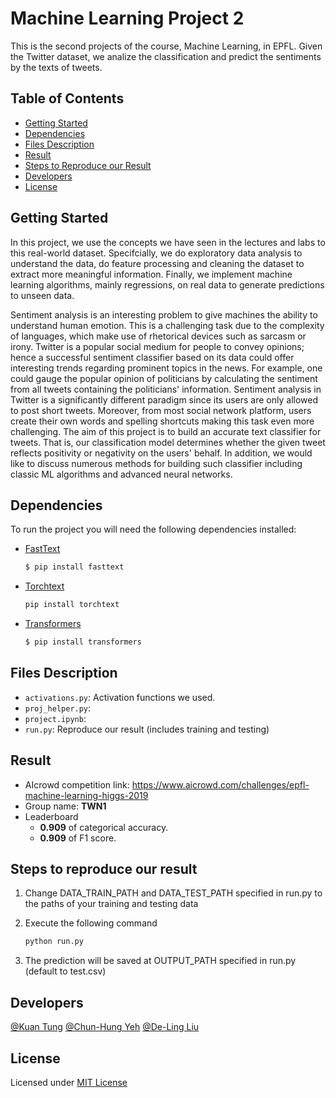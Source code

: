 # Machine Learning Project 2
This is the second projects of the course, Machine Learning, in EPFL. Given the Twitter dataset, we analize the classification and predict the sentiments by the texts of tweets.

## Table of Contents

- [Getting Started](#getting-started)
- [Dependencies](#dependencies)
- [Files Description](#files-description)
- [Result](#result)
- [Steps to Reproduce our Result](#steps-to-reproduce-our-result)
- [Developers](#developers)
- [License](#license)

## Getting Started



In this project, we use the concepts we have seen in the lectures and labs to this real-world dataset. Specifcially, we do exploratory data analysis to understand the data, do feature processing and cleaning the dataset to extract more meaningful information. Finally, we implement machine learning algorithms, mainly regressions, on real data to generate predictions to unseen data.

Sentiment analysis is an interesting problem to give machines the ability to understand human emotion. This is a challenging task due to the complexity of languages, which make use of rhetorical devices such as sarcasm or irony. Twitter is a popular social medium for people to convey opinions; hence a successful sentiment classifier based on its data could offer interesting trends regarding prominent topics in the news. For example, one could gauge the popular opinion of politicians by calculating the sentiment from all tweets containing the politicians' information. Sentiment analysis in Twitter is a significantly different paradigm since its users are only allowed to post short tweets. Moreover, from most social network platform, users create their own words and spelling shortcuts making this task even more challenging. The aim of this project is to build an accurate text classifier for tweets. That is, our classification model determines whether the given tweet reflects positivity or negativity on the users' behalf. In addition, we would like to discuss numerous methods for building such classifier including classic ML algorithms and advanced neural networks.

## Dependencies

To run the project you will need the following dependencies installed:

* [FastText]
    ```sh
    $ pip install fasttext
    ```
    
* [Torchtext]
    ```sh
    pip install torchtext
    ```
    
* [Transformers]
    ```sh
    $ pip install transformers
    ```

## Files Description

- `activations.py`: Activation functions we used.
- `proj_helper.py`: 
- `project.ipynb`:
- `run.py`: Reproduce our result (includes training and testing)

## Result
* AIcrowd competition link: https://www.aicrowd.com/challenges/epfl-machine-learning-higgs-2019
* Group name: **TWN1**
* Leaderboard 
  - **0.909** of categorical accuracy.
  - **0.909** of F1 score.

## Steps to reproduce our result
1. Change DATA_TRAIN_PATH and DATA_TEST_PATH specified in run.py to the paths of your training and testing data
2. Execute the following command
    ```bash
    python run.py
    ```
    
3. The prediction will be saved at OUTPUT_PATH specified in run.py (default to test.csv)


## Developers
[@Kuan Tung](https://www.aicrowd.com/participants/kuan)
[@Chun-Hung Yeh](https://www.aicrowd.com/participants/yeh)
[@De-Ling Liu](https://www.aicrowd.com/participants/snoopy)

[FastText]: <https://pypi.python.org/pypi/fasttext>
[Torchtext]: <https://pypi.org/project/torchtext/>
[Transformers]: <https://pypi.org/project/transformers/>

## License
Licensed under [MIT License](LICENSE)
